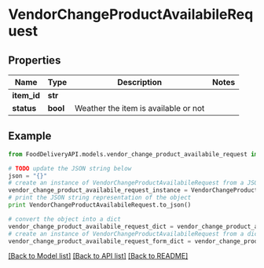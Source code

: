# VendorChangeProductAvailabileRequest


## Properties

Name | Type | Description | Notes
------------ | ------------- | ------------- | -------------
**item_id** | **str** |  | 
**status** | **bool** | Weather the item is available or not | 

## Example

```python
from FoodDeliveryAPI.models.vendor_change_product_availabile_request import VendorChangeProductAvailabileRequest

# TODO update the JSON string below
json = "{}"
# create an instance of VendorChangeProductAvailabileRequest from a JSON string
vendor_change_product_availabile_request_instance = VendorChangeProductAvailabileRequest.from_json(json)
# print the JSON string representation of the object
print VendorChangeProductAvailabileRequest.to_json()

# convert the object into a dict
vendor_change_product_availabile_request_dict = vendor_change_product_availabile_request_instance.to_dict()
# create an instance of VendorChangeProductAvailabileRequest from a dict
vendor_change_product_availabile_request_form_dict = vendor_change_product_availabile_request.from_dict(vendor_change_product_availabile_request_dict)
```
[[Back to Model list]](../README.md#documentation-for-models) [[Back to API list]](../README.md#documentation-for-api-endpoints) [[Back to README]](../README.md)


